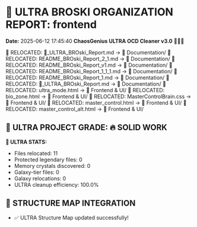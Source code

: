 # 🌌 ULTRA BROSKI ORGANIZATION REPORT: frontend
**Date:** 2025-06-12 17:45:40
**ChaosGenius ULTRA OCD Cleaner v3.0** 🧠💜🌌

📁 RELOCATED: 🌌_ULTRA_BROski_Report.md → 📝 Documentation/
📁 RELOCATED: README_BROski_Report_2_1.md → 📝 Documentation/
📁 RELOCATED: README_BROski_Report_v1.md → 📝 Documentation/
📁 RELOCATED: README_BROski_Report_1_1_1.md → 📝 Documentation/
📁 RELOCATED: README_BROski_Report_1.md → 📝 Documentation/
📁 RELOCATED: 🌌_ULTRA_BROski_Report.md → 📝 Documentation/
📁 RELOCATED: ultra_mode.html → 🎨 Frontend & UI/
📁 RELOCATED: bio_zone.html → 🎨 Frontend & UI/
📁 RELOCATED: MasterControlBrain.css → 🎨 Frontend & UI/
📁 RELOCATED: master_control.html → 🎨 Frontend & UI/
📁 RELOCATED: master_control_alt.html → 🎨 Frontend & UI/

## 🌌 ULTRA PROJECT GRADE: 🔥 SOLID WORK
**🧠 ULTRA STATS:**
- Files relocated: 11
- Protected legendary files: 0
- Memory crystals discovered: 0
- Galaxy-tier files: 0
- Galaxy relocations: 0
- ULTRA cleanup efficiency: 100.0%

## 🔄 STRUCTURE MAP INTEGRATION
- ✅ ULTRA Structure Map updated successfully!